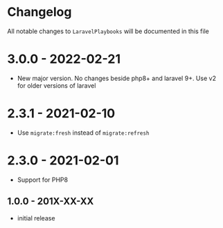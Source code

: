# Changelog

All notable changes to `LaravelPlaybooks` will be documented in this file

# 3.0.0 - 2022-02-21

- New major version. No changes beside php8+ and laravel 9+. Use v2 for older versions of laravel

# 2.3.1 - 2021-02-10

- Use `migrate:fresh` instead of `migrate:refresh`

# 2.3.0 - 2021-02-01

- Support for PHP8

## 1.0.0 - 201X-XX-XX

- initial release
